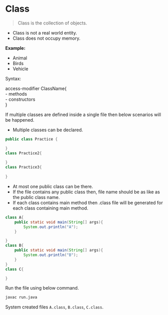 # Class
>Class is the collection of objects.

* Class is not a real world entity.
* Class does not occupy memory.

**Example:**  
- Animal
- Birds
- Vehicle

Syntax:  

access-modifier ClassName{  
    - methods  
    - constructors   
} 

If multiple classes are defined inside a single file then below scenarios will be happened.  
- Multiple classes can be declared.

```java
public class Practice {

}
class Practice2{
	
}
class Practice3{
	
}
```
- At most one public class can be there.
- If the file contains any public class then, file name should be as like as the public class name.
- If each class contains main method then .class file will be generated for each class containing main method.

```java
class A{
	public static void main(String[] args){
		System.out.println("A");
	}

}
class B{
	public static void main(String[] args){
		System.out.println("B");
	}
}
class C{

}
```
Run the file using below command.
```sh
javac run.java
```
System created files `A.class`, `B.class`, `C.class`.

